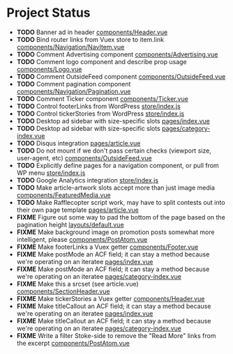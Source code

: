 # Project Status

- **TODO** Banner ad in header [components/Header.vue](components/Header.vue)
- **TODO** Bind router links from Vuex store to item.link [components/Navigation/NavItem.vue](components/Navigation/NavItem.vue)
- **TODO** Comment Advertising component [components/Advertising.vue](components/Advertising.vue)
- **TODO** Comment logo component and describe prop usage [components/Logo.vue](components/Logo.vue)
- **TODO** Comment OutsideFeed component [components/OutsideFeed.vue](components/OutsideFeed.vue)
- **TODO** Comment pagination component [components/Navigation/Pagination.vue](components/Navigation/Pagination.vue)
- **TODO** Comment Ticker component [components/Ticker.vue](components/Ticker.vue)
- **TODO** Control footerLinks from WordPress [store/index.js](store/index.js)
- **TODO** Control tickerStories from WordPress [store/index.js](store/index.js)
- **TODO** Desktop ad sidebar with size-specific slots [pages/index.vue](pages/index.vue)
- **TODO** Desktop ad sidebar with size-specific slots [pages/category-index.vue](pages/category-index.vue)
- **TODO** Disqus integration [pages/article.vue](pages/article.vue)
- **TODO** Do not mount if we don't pass certain checks (viewport size, user-agent, etc) [components/OutsideFeed.vue](components/OutsideFeed.vue)
- **TODO** Explicitly define pages for a navigation component, or pull from WP menu [store/index.js](store/index.js)
- **TODO** Google Analytics integration [store/index.js](store/index.js)
- **TODO** Make article-artwork slots accept more than just image media [components/FeaturedMedia.vue](components/FeaturedMedia.vue)
- **TODO** Make Rafflecopter script work, may have to split contests out into their own page template [pages/article.vue](pages/article.vue)
- **FIXME** Figure out some way to pad the bottom of the page based on the pagination height [layouts/default.vue](layouts/default.vue)
- **FIXME** Make background image on promotion posts somewhat more intelligent, please [components/PostAtom.vue](components/PostAtom.vue)
- **FIXME** Make footerLinks a Vuex getter [components/Footer.vue](components/Footer.vue)
- **FIXME** Make postMode an ACF field; it can stay a method because we're operating on an iteratee [pages/index.vue](pages/index.vue)
- **FIXME** Make postMode an ACF field; it can stay a method because we're operating on an iteratee [pages/category-index.vue](pages/category-index.vue)
- **FIXME** Make this a srcset (see article.vue) [components/SectionHeader.vue](components/SectionHeader.vue)
- **FIXME** Make tickerStories a Vuex getter [components/Header.vue](components/Header.vue)
- **FIXME** Make titleCallout an ACF field; it can stay a method because we're operating on an iteratee [pages/index.vue](pages/index.vue)
- **FIXME** Make titleCallout an ACF field; it can stay a method because we're operating on an iteratee [pages/category-index.vue](pages/category-index.vue)
- **FIXME** Write a filter Stoke-side to remove the "Read More" links from the excerpt [components/PostAtom.vue](components/PostAtom.vue)
